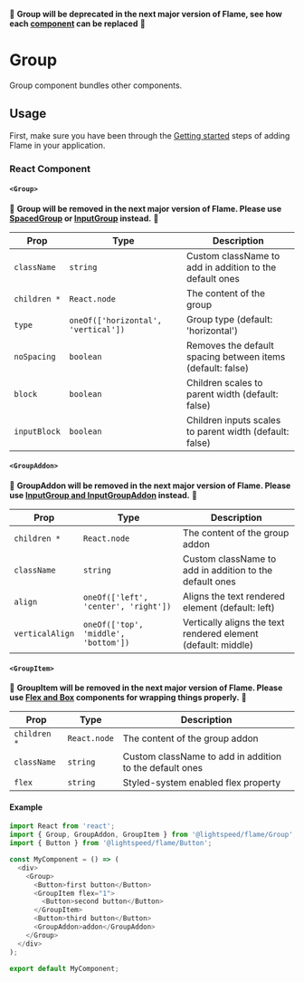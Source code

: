 🚨 **Group will be deprecated in the next major version of Flame, see how each [component](#react-component) can be replaced** 🚨

# Group

Group component bundles other components.

## Usage

First, make sure you have been through the [Getting started](https://github.com/lightspeed/flame#getting-started) steps of adding Flame in your application.

### React Component

#### `<Group>`

🚨 **Group will be removed in the next major version of Flame. Please use [SpacedGroup](https://github.com/lightspeed/flame/tree/master/packages/flame/src/SpacedGroup) or [InputGroup](https://github.com/lightspeed/flame/tree/master/packages/flame/src/InputGroup) instead.** 🚨

| Prop         | Type                                | Description                                                |
| ------------ | ----------------------------------- | ---------------------------------------------------------- |
| `className`  | `string`                            | Custom className to add in addition to the default ones    |
| `children *` | `React.node`                        | The content of the group                                   |
| `type`       | `oneOf(['horizontal', 'vertical'])` | Group type (default: 'horizontal')                         |
| `noSpacing`  | `boolean`                           | Removes the default spacing between items (default: false) |
| `block`      | `boolean`                           | Children scales to parent width (default: false)           |
| `inputBlock` | `boolean`                           | Children inputs scales to parent width (default: false)    |

#### `<GroupAddon>`

🚨 **GroupAddon will be removed in the next major version of Flame. Please use [InputGroup and InputGroupAddon](https://github.com/lightspeed/flame/tree/master/packages/flame/src/InputGroup) instead.** 🚨

| Prop            | Type                                 | Description                                                   |
| --------------- | ------------------------------------ | ------------------------------------------------------------- |
| `children *`    | `React.node`                         | The content of the group addon                                |
| `className`     | `string`                             | Custom className to add in addition to the default ones       |
| `align`         | `oneOf(['left', 'center', 'right'])` | Aligns the text rendered element (default: left)              |
| `verticalAlign` | `oneOf(['top', 'middle', 'bottom'])` | Vertically aligns the text rendered element (default: middle) |

#### `<GroupItem>`

🚨 **GroupItem will be removed in the next major version of Flame. Please use [Flex and Box](https://github.com/lightspeed/flame/tree/master/packages/flame/src/Core) components for wrapping things properly.** 🚨

| Prop         | Type         | Description                                             |
| ------------ | ------------ | ------------------------------------------------------- |
| `children *` | `React.node` | The content of the group addon                          |
| `className`  | `string`     | Custom className to add in addition to the default ones |
| `flex`       | `string`     | Styled-system enabled flex property                     |

#### Example

```js
import React from 'react';
import { Group, GroupAddon, GroupItem } from '@lightspeed/flame/Group';
import { Button } from '@lightspeed/flame/Button';

const MyComponent = () => (
  <div>
    <Group>
      <Button>first button</Button>
      <GroupItem flex="1">
        <Button>second button</Button>
      </GroupItem>
      <Button>third button</Button>
      <GroupAddon>addon</GroupAddon>
    </Group>
  </div>
);

export default MyComponent;
```

